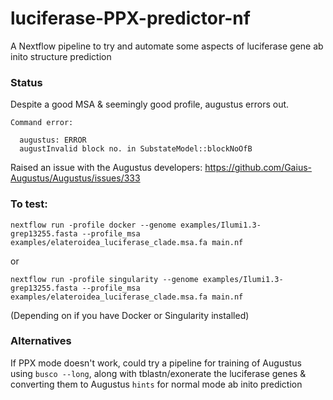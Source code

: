 # luciferase-PPX-predictor-nf
A Nextflow pipeline to try and automate some aspects of luciferase gene ab inito structure prediction

### Status
Despite a good MSA & seemingly good profile, augustus errors out.
```
Command error:
  
  augustus: ERROR
  augustInvalid block no. in SubstateModel::blockNoOfB
```
Raised an issue with the Augustus developers: https://github.com/Gaius-Augustus/Augustus/issues/333

### To test:

```
nextflow run -profile docker --genome examples/Ilumi1.3-grep13255.fasta --profile_msa examples/elateroidea_luciferase_clade.msa.fa main.nf
```
or
```
nextflow run -profile singularity --genome examples/Ilumi1.3-grep13255.fasta --profile_msa examples/elateroidea_luciferase_clade.msa.fa main.nf
```

(Depending on if you have Docker or Singularity installed)

### Alternatives

If PPX mode doesn't work, could try a pipeline for training of Augustus using `busco --long`, along with tblastn/exonerate the luciferase genes & converting them to Augustus `hints` for normal mode ab inito prediction
